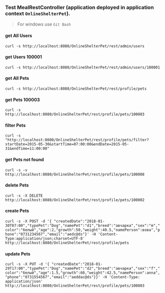 ### Test MealRestController (application deployed in application context `OnlineShelterPet`).
> For windows use `Git Bash`

#### get All Users
`curl -s http://localhost:8080/OnlineShelterPet/rest/admin/users`

#### get Users 100001
`curl -s http://localhost:8080/OnlineShelterPet/rest/admin/users/100001`

#### get All Pets
`curl -s http://localhost:8080/OnlineShelterPet/rest/profile/pets`

#### get Pets 100003
`curl -s http://localhost:8080/OnlineShelterPet/rest/profile/pets/100003`

#### filter Pets
`curl -s "http://localhost:8080/OnlineShelterPet/rest/profile/pets/filter?startDate=2015-05-30&startTime=07:00:00&endDate=2015-05-31&endTime=11:00:00"`

#### get Pets not found
`curl -s -v http://localhost:8080/OnlineShelterPet/rest/profile/pets/100008`

#### delete Pets
`curl -s -X DELETE http://localhost:8080/OnlineShelterPet/rest/profile/pets/100002`

#### create Pets
`curl -s -X POST -d '{ "createdDate":"2018-01-30T07:00","typePet":"Dog","namePet":"d1","breed":"авчарка","sex":"m","color":"белый","age":2,"growth":50,"weight":40.5,"namePerson":вова","phone":"0731234567","email":"aedc@ds"}' -H 'Content-Type:application/json;charset=UTF-8' http://localhost:8080/OnlineShelterPet/rest/profile/pets`

#### update Pets
`curl -s -X PUT -d '{ "createdDate":"2018-01-29T17:00","typePet":"Dog","namePet":"d2","breed":"авчарка","sex":"f","color":"белый","age":1.5,"growth":60,"weight":42.5,"namePerson":anna","phone":"0731554567","email":"aeddac@ds"}}' -H 'Content-Type: application/json' http://localhost:8080/OnlineShelterPet/rest/profile/pets/100003`